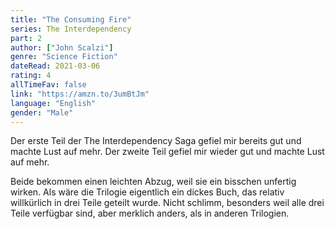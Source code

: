 ```yaml
---
title: "The Consuming Fire"
series: The Interdependency
part: 2
author: ["John Scalzi"]
genre: "Science Fiction"
dateRead: 2021-03-06
rating: 4
allTimeFav: false
link: "https://amzn.to/3umBtJm"
language: "English"
gender: "Male"
---
```


Der erste Teil der The Interdependency Saga gefiel mir bereits gut und machte Lust auf mehr. Der zweite Teil gefiel mir wieder gut und machte Lust auf mehr.

Beide bekommen einen leichten Abzug, weil sie ein bisschen unfertig wirken. Als wäre die Trilogie eigentlich ein dickes Buch, das relativ willkürlich in drei Teile geteilt wurde. Nicht schlimm, besonders weil alle drei Teile verfügbar sind, aber merklich anders, als in anderen Trilogien.
